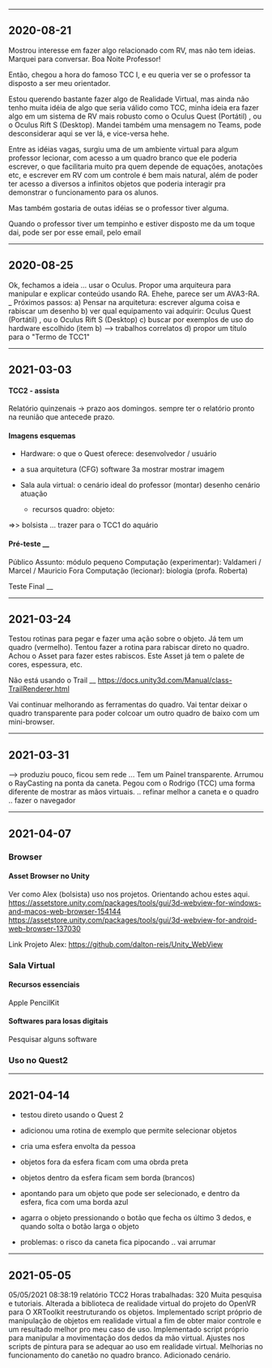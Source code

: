----------
## 2020-08-21

Mostrou interesse em fazer algo relacionado com RV, mas não tem ideias.
Marquei para conversar.
Boa Noite Professor!

Então, chegou a hora do famoso TCC I, e eu queria ver se o professor ta disposto a ser meu orientador.

Estou querendo bastante fazer algo de Realidade Virtual, mas ainda não tenho muita idéia de algo que seria válido como TCC, minha ideia era fazer algo em um sistema de RV mais robusto como o Oculus Quest (Portátil) , ou o Oculus Rift S (Desktop). Mandei também uma mensagem no Teams, pode desconsiderar aqui se ver lá, e vice-versa hehe.

Entre as idéias vagas, surgiu uma de um ambiente virtual para algum professor lecionar, com acesso a um quadro branco que ele poderia escrever, o que facilitaria muito pra quem depende de equações, anotações etc, e escrever em RV com um controle é bem mais natural, além de poder ter acesso a diversos a infinitos objetos que poderia interagir pra demonstrar o funcionamento para os alunos.

Mas também gostaria de outas idéias se o professor tiver alguma.

Quando o professor tiver um tempinho e estiver disposto me da um toque dai, pode ser por esse email, pelo email
 
----------
## 2020-08-25

Ok, fechamos a ideia ... usar o Oculus.
Propor uma arquiteura para manipular e explicar conteúdo usando RA.
Ehehe, parece ser um AVA3-RA.
_ Próximos passos:
a) Pensar na arquitetura: escrever alguma coisa e rabiscar um desenho
b) ver qual equipamento vai adquirir: Oculus Quest (Portátil) , ou o Oculus Rift S (Desktop)
c) buscar por exemplos de uso do hardware escolhido (item b) --> trabalhos correlatos
d) propor um título para o "Termo de TCC1"

----------
## 2021-03-03
#### TCC2 - assista
Relatório quinzenais -> prazo aos domingos. 
   sempre ter o relatório pronto na reunião que antecede prazo.

#### Imagens esquemas
- Hardware: o que o Quest oferece: desenvolvedor / usuário

- a sua arquitetura (CFG)
  software 3a mostrar mostrar imagem

- Sala aula virtual: o cenário ideal do professor (montar)
      desenho cenário atuação
    - recursos
      quadro:
      objeto:

=>> bolsista ... trazer para o TCC1 do aquário

#### Pré-teste __
Público
  Assunto: módulo pequeno
  Computação (experimentar): Valdameri / Marcel / Mauricio
  Fora Computação (lecionar): biologia (profa. Roberta)

Teste Final __

----------
## 2021-03-24
Testou rotinas para pegar e fazer uma ação sobre o objeto.
Já tem um quadro (vermelho).
Tentou fazer a rotina para rabiscar direto no quadro.
Achou o Asset para fazer estes rabiscos. Este Asset já tem o palete de cores, espessura, etc.

Não está usando o Trail __
https://docs.unity3d.com/Manual/class-TrailRenderer.html

Vai continuar melhorando as ferramentas do quadro.
Vai tentar deixar o quadro transparente para poder colcoar um outro quadro de baixo com um mini-browser.

----------
## 2021-03-31
--> produziu pouco, ficou sem rede ...
Tem um Painel transparente.
Arrumou o RayCasting na ponta da caneta.
Pegou com o Rodrigo (TCC) uma forma diferente de mostrar as mãos virtuais.
.. refinar melhor a caneta e o quadro
.. fazer o navegador

----------
## 2021-04-07
### Browser
#### Asset Browser no Unity
Ver como Alex (bolsista) uso nos projetos.
Orientando achou estes aqui.
https://assetstore.unity.com/packages/tools/gui/3d-webview-for-windows-and-macos-web-browser-154144
https://assetstore.unity.com/packages/tools/gui/3d-webview-for-android-web-browser-137030

Link Projeto Alex: https://github.com/dalton-reis/Unity_WebView

### Sala Virtual
#### Recursos essenciais
Apple PencilKit

#### Softwares para losas digitais
Pesquisar alguns software

### Uso no Quest2


----------
## 2021-04-14
- testou direto usando o Quest 2
- adicionou uma rotina de exemplo que permite selecionar objetos
 - cria uma esfera envolta da pessoa
 - objetos fora da esfera ficam com uma obrda preta
 - objetos dentro da esfera ficam sem borda (brancos)
 - apontando para um objeto que pode ser selecionado, e dentro da esfera, fica com uma borda azul
 - agarra o objeto pressionando o botão que fecha os último 3 dedos, e quando solta o botão larga o objeto

- problemas: o risco da caneta fica pipocando .. vai arrumar

----------
## 2021-05-05
05/05/2021 08:38:19 relatório TCC2
Horas trabalhadas: 320
Muita pesquisa e tutoriais.
Alterada a biblioteca de realidade virtual do projeto do OpenVR para O XRToolkit reestruturando os objetos.
Implementado script próprio de manipulação de objetos em realidade virtual a fim de obter maior controle e um resultado melhor pro meu caso de uso.
Implementado script próprio para manipular a movimentação dos dedos da mão virtual.
Ajustes nos scripts de pintura para se adequar ao uso em realidade virtual.
Melhorias no funcionamento do canetão no quadro branco.
Adicionado cenário.

